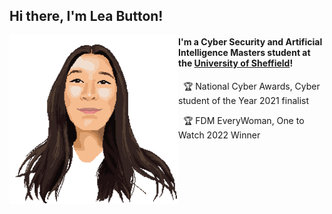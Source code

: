 <h2> Hi there, I'm Lea Button! </h2>

<img align="left" src="gif.gif" width="270">
<h4>I'm a Cyber Security and Artificial Intelligence Masters student at the <a href="https://www.sheffield.ac.uk">University of Sheffield</a>!</h4>

<!--
<p>&nbsp - I am confident in both Java and Python</p>
<p>&nbsp - I'm interested in Cyber Security, particularly AppSec</p>
<p>&nbsp - I also enjoy competing in CTFs </p>
<p>&nbsp - Fun fact! I made that gif of me </p>
-->
<p>&nbsp 🏆 National Cyber Awards, Cyber student of the Year 2021 finalist </p>
<p>&nbsp 🏆 FDM EveryWoman, One to Watch 2022 Winner </p>
